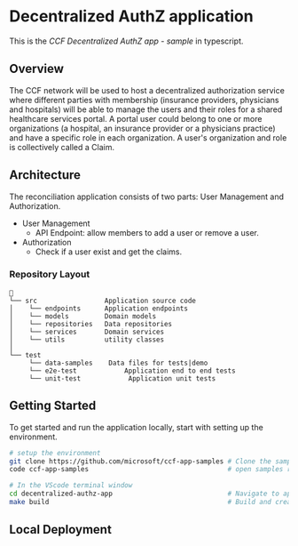 # Decentralized AuthZ application

This is the _CCF Decentralized AuthZ app - sample_ in typescript.

## Overview

The CCF network will be used to host a decentralized authorization service where different parties with membership (insurance providers, physicians and hospitals) will be able to manage the users and their roles for a shared healthcare services portal. A portal user could belong to one or more organizations (a hospital, an insurance provider or a physicians practice) and have a specific role in each organization. A user's organization and role is collectively called a Claim. 

## Architecture

The reconciliation application consists of two parts: User Management and Authorization.

- User Management
  - API Endpoint: allow members to add a user or remove a user.
- Authorization
  - Check if a user exist and get the claims.

### Repository Layout

```text
📂
└── src                 Application source code
│    └── endpoints      Application endpoints
│    └── models         Domain models
│    └── repositories   Data repositories
│    └── services       Domain services
│    └── utils          utility classes
│
└── test
     └── data-samples    Data files for tests|demo
     └── e2e-test            Application end to end tests
     └── unit-test            Application unit tests

```

## Getting Started

To get started and run the application locally, start with setting up the environment.

```bash
# setup the environment
git clone https://github.com/microsoft/ccf-app-samples # Clone the samples repository
code ccf-app-samples                                   # open samples repository in Visual studio code

# In the VScode terminal window
cd decentralized-authz-app                             # Navigate to app folder
make build                                             # Build and create the application deployment bundle
```

## Local Deployment
